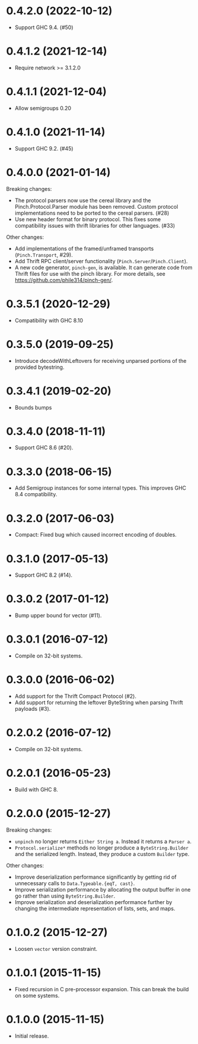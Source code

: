 0.4.2.0 (2022-10-12)
=====================

-   Support GHC 9.4. (#50)


0.4.1.2 (2021-12-14)
=====================

-   Require network >= 3.1.2.0

0.4.1.1 (2021-12-04)
=====================

-   Allow semigroups 0.20

0.4.1.0 (2021-11-14)
====================

-   Support GHC 9.2. (#45)

0.4.0.0 (2021-01-14)
====================

Breaking changes:

-   The protocol parsers now use the cereal library and the Pinch.Protocol.Parser module has been removed.
    Custom protocol implementations need to be ported to the cereal parsers. (#28)
-   Use new header format for binary protocol. This fixes some compatibility issues with thrift libraries
    for other languages. (#33)

Other changes:

-   Add implementations of the framed/unframed transports (`Pinch.Transport`, #29).
-   Add Thrift RPC client/server functionality (`Pinch.Server`/`Pinch.Client`).
-   A new code generator, `pinch-gen`, is available. It can generate code from Thrift files for use
    with the pinch library. For more details, see https://github.com/phile314/pinch-gen/.

0.3.5.1 (2020-12-29)
====================

-   Compatibility with GHC 8.10

0.3.5.0 (2019-09-25)
====================

-   Introduce decodeWithLeftovers for receiving unparsed portions
    of the provided bytestring.

0.3.4.1 (2019-02-20)
====================

-   Bounds bumps

0.3.4.0 (2018-11-11)
====================

-   Support GHC 8.6 (#20).

0.3.3.0 (2018-06-15)
====================

-   Add Semigroup instances for some internal types. This improves GHC 8.4
    compatibility.


0.3.2.0 (2017-06-03)
====================

-   Compact: Fixed bug which caused incorrect encoding of doubles.


0.3.1.0 (2017-05-13)
====================

-   Support GHC 8.2 (#14).


0.3.0.2 (2017-01-12)
====================

-   Bump upper bound for vector (#11).


0.3.0.1 (2016-07-12)
====================

-   Compile on 32-bit systems.

0.3.0.0 (2016-06-02)
====================

-   Add support for the Thrift Compact Protocol (#2).
-   Add support for returning the leftover ByteString when parsing Thrift
    payloads (#3).

0.2.0.2 (2016-07-12)
====================

-   Compile on 32-bit systems.

0.2.0.1 (2016-05-23)
====================

-   Build with GHC 8.

0.2.0.0 (2015-12-27)
====================

Breaking changes:

-   `unpinch` no longer returns `Either String a`. Instead it returns a
    `Parser a`.
-   `Protocol.serialize*` methods no longer produce a `ByteString.Builder` and
    the serialized length. Instead, they produce a custom `Builder` type.

Other changes:

-   Improve deserialization performance significantly by getting rid of
    unnecessary calls to `Data.Typeable.{eqT, cast}`.
-   Improve serialization performance by allocating the output buffer in one go
    rather than using `ByteString.Builder`.
-   Improve serialization and deserialization performance further by changing
    the intermediate representation of lists, sets, and maps.

0.1.0.2 (2015-12-27)
====================

-   Loosen `vector` version constraint.

0.1.0.1 (2015-11-15)
====================

-   Fixed recursion in C pre-processor expansion. This can break the build on
    some systems.

0.1.0.0 (2015-11-15)
====================

-   Initial release.
